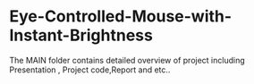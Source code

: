 # Eye-Controlled-Mouse-with-Instant-Brightness
The MAIN folder contains detailed overview of project including Presentation , Project code,Report and etc..
